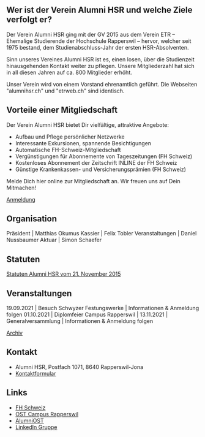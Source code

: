 ## Wer ist der Verein Alumni HSR und welche Ziele verfolgt er?

Der Verein Alumni HSR ging mit der GV 2015 aus dem Verein ETR – Ehemalige Studierende der Hochschule Rapperswil – hervor, welcher seit 1975 bestand, dem Studienabschluss-Jahr der ersten HSR-Absolventen.

Sinn unseres Vereines Alumni HSR ist es, einen losen, über die Studienzeit hinausgehenden Kontakt weiter zu pflegen. Unsere Mitgliederzahl hat sich in all diesen Jahren auf ca. 800 Mitglieder erhöht.

Unser Verein wird von einem Vorstand ehrenamtlich geführt. Die Webseiten "alumnihsr.ch" und "etrweb.ch" sind identisch.

## Vorteile einer Mitgliedschaft

Der Verein Alumni HSR bietet Dir vielfältige, attraktive Angebote:

- Aufbau und Pflege persönlicher Netzwerke
- Interessante Exkursionen, spannende Besichtigungen
- Automatische FH-Schweiz-Mitgliedschaft
- Vergünstigungen für Abonnemente von Tageszeitungen (FH Schweiz)
- Kostenloses Abonnement der Zeitschrift INLINE der FH Schweiz
- Günstige Krankenkassen- und Versicherungsprämien (FH Schweiz)

 Melde Dich hier online zur Mitgliedschaft an. Wir freuen uns auf Dein Mitmachen!
 
 [Anmeldung](https://www.alumnihsr.ch/mitgliederdienst/mitgliedwerden.html)
 
## Organisation 

Präsident | Matthias Okumus
Kassier | Felix Tobler
Veranstaltungen | Daniel Nussbaumer
Aktuar | Simon Schaefer

## Statuten

[Statuten Alumni HSR vom 21. November 2015](https://www.alumnihsr.ch/alumnihsr/dokumente/Alumni_HSR_Statuten_2015.pdf)

## Veranstaltungen

19.09.2021 | Besuch Schwyzer Festungswerke | Informationen & Anmeldung folgen
01.10.2021 | Diplomfeier Campus Rapperswil | 
13.11.2021 | Generalversammlung | Informationen & Anmeldung folgen

[Archiv](https://www.alumnihsr.ch/archiv/index.html)

## Kontakt

- Alumni HSR, Postfach 1071, 8640 Rapperswil-Jona
- [Kontaktformular](https://www.alumnihsr.ch/kontakt/kontakt.html)

## Links

- [FH Schweiz](https://www.fhschweiz.ch/)
- [OST Campus Rapperswil](https://www.ost.ch/de/die-ost/campus/campus-rapperswil-jona)
- [AlumniOST](https://www.ost.ch/de/fachhochschule/alumni)
- [LinkedIn Gruppe](https://www.linkedin.com/groups/8114345/profile)
